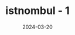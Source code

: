 ---
layout: project
title: istnombul - 1
title_en: istnombul - 1
category: mapbox studio
category_en: mapbox studio
date: 2024-03-20
embed_url: https://api.mapbox.com/styles/v1/mertturunc/clevexal800ho01o9hn9owlp4.html?title=false&access_token=pk.eyJ1IjoibWVydHR1cnVuYyIsImEiOiJjbGNzYTB6ZzgwMW55M29vZGIzdW96ZmMxIn0.-U-Cljwku_TEqYngV_e10w&zoomwheel=false#11.89/41.04264/28.97401
description: istNOMbul projesi için Mapbox Studio içerisinde tasarlandı.
description_en: Designed in Mapbox Studio for the istNOMbul project.
has_full_page: false
lang: tr
translations:
  - lang: tr
    url: /projects/istnombul-1/
#  - lang: en
#    url: /projects/istnombul-en/
---